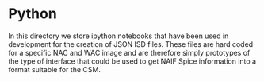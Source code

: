 # Python

In this directory we store ipython notebooks that have been used in development
for the creation of JSON ISD files.  These files are hard coded for a specific
NAC and WAC image and are therefore simply prototypes of the type of interface
that could be used to get NAIF Spice information into a format suitable for the
CSM.
